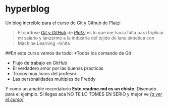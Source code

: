 # hyperblog 
Un blog increible para el curso de Git y Github de Platzi

> El curdose [*Git y GitHub*](https://platzi.com/clases/git-github/ "*Git y GitHub*") de [*Platzi*](https://platzi.com "*Platzi*") es lo que me hacia falta para triplicar mi
salario y lanzarme a la industria del tejido de lana sintetica con Machine
Learning
> -ninita

##En este curso vemos de todo:
*Todos los comando de Git
* Flujo de trabajo en GitHub
* El verdadero amor por las buenas practicas
* Trucos muy locos del profesor
* Las personalidades multiples de Freddy

Y como un amable recordatorio **Este readme.md es un chiste**. Disenado
para el ejemplo.  Si llegas aca NO TE LO TOMES EN SERIO y mejor ve [*[a ver el curso]*](http://https://platzi.com/clases/git-github/ "*[a ver el curso]*")